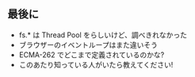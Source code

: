 ## 最後に
* fs.* は Thread Pool をらしいけど、調べきれなかった
* ブラウザーのイベントループはまた違いそう
* ECMA-262 でどこまで定義されているのかな?
* このあたり知っている人がいたら教えてください!
